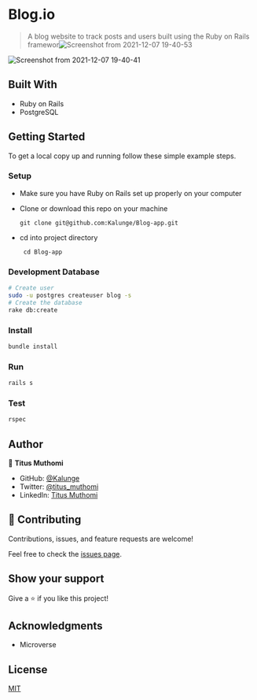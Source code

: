 # Blog.io

> A blog website to track posts and users built using the Ruby on Rails framewor![Screenshot from 2021-12-07 19-40-53](https://user-images.githubusercontent.com/50773868/145087762-1d9c3d22-6131-4eca-b909-ae89c74c7f8c.png)
> 

![Screenshot from 2021-12-07 19-40-41](https://user-images.githubusercontent.com/50773868/145087818-044e8976-b4f2-47df-84dc-c9d2556a980e.png)

## Built With

- Ruby on Rails
- PostgreSQL

## Getting Started

To get a local copy up and running follow these simple example steps.



### Setup

- Make sure you have Ruby on Rails set up properly on your computer
- Clone or download this repo on your machine
  
  ```git clone git@github.com:Kalunge/Blog-app.git```
- cd into project directory
  
  ``` cd Blog-app```

### Development Database

```sh
# Create user
sudo -u postgres createuser blog -s
# Create the database
rake db:create
```

### Install

```sh
bundle install
```

### Run

```sh
rails s
```

### Test

```sh
rspec
```

## Author

👤 **Titus Muthomi**

- GitHub: [@Kalunge](https://github.com/Kalunge)
- Twitter: [@titus_muthomi](https://twitter.com/titus_muthomi)
- LinkedIn: [Titus Muthomi](https://www.linkedin.com/in/muthomi-titus-295024181/)
## 🤝 Contributing

Contributions, issues, and feature requests are welcome!

Feel free to check the [issues page](https://github.com/Kalunge/Blog-app/issues).

## Show your support

Give a ⭐️ if you like this project!

## Acknowledgments

- Microverse

## License

[MIT](./LICENSE)
